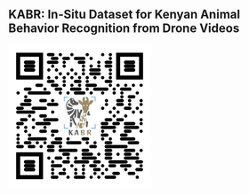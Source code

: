 ## KABR: In-Situ Dataset for Kenyan Animal Behavior Recognition from Drone Videos

<img src="/assets/images/qr-code.jpg"  width="256">
